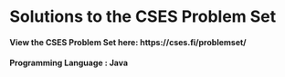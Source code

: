 <h1>Solutions to the CSES Problem Set</h1>
<h4>View the CSES Problem Set here: https://cses.fi/problemset/</h4>
<h4>Programming Language : <b>Java</b></h4>
